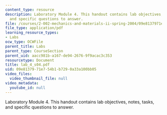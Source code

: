 ```yaml
---
content_type: resource
description: Laboratory Module 4. This handout contains lab objectives, notes, tasks,
  and specific questions to answer.
file: /courses/2-002-mechanics-and-materials-ii-spring-2004/09e8137971e754b1b7290a33a100bb05_lab_4_s04.pdf
file_type: application/pdf
learning_resource_types:
- Labs
ocw_type: OCWFile
parent_title: Labs
parent_type: CourseSection
parent_uid: aacc981b-a167-de94-2676-9f9acac3c353
resourcetype: Document
title: lab_4_s04.pdf
uid: 09e81379-71e7-54b1-b729-0a33a100bb05
video_files:
  video_thumbnail_file: null
video_metadata:
  youtube_id: null
---
```

Laboratory Module 4. This handout contains lab objectives, notes, tasks, and specific questions to answer.